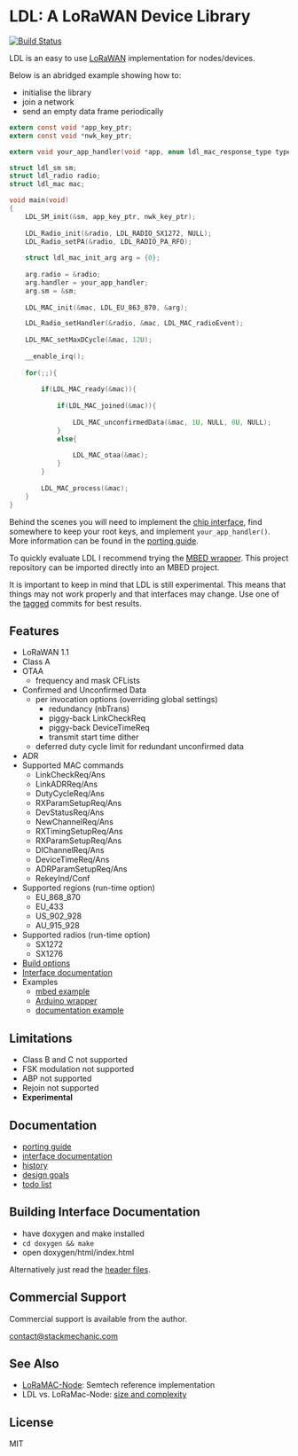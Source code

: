 LDL: A LoRaWAN Device Library
=============================

[![Build Status](https://travis-ci.org/cjhdev/lora_device_lib.svg?branch=master)](https://travis-ci.org/cjhdev/lora_device_lib)

LDL is an easy to use [LoRaWAN](https://en.wikipedia.org/wiki/LoRa#LoRaWAN) implementation for nodes/devices.

Below is an abridged example showing how to:

- initialise the library
- join a network
- send an empty data frame periodically

~~~ C
extern const void *app_key_ptr;
extern const void *nwk_key_ptr;

extern void your_app_handler(void *app, enum ldl_mac_response_type type, const union ldl_mac_response_arg *arg);

struct ldl_sm sm;
struct ldl_radio radio;
struct ldl_mac mac;

void main(void)
{
    LDL_SM_init(&sm, app_key_ptr, nwk_key_ptr);
    
    LDL_Radio_init(&radio, LDL_RADIO_SX1272, NULL);
    LDL_Radio_setPA(&radio, LDL_RADIO_PA_RFO);
    
    struct ldl_mac_init_arg arg = {0};
    
    arg.radio = &radio;
    arg.handler = your_app_handler;    
    arg.sm = &sm;
    
    LDL_MAC_init(&mac, LDL_EU_863_870, &arg);

    LDL_Radio_setHandler(&radio, &mac, LDL_MAC_radioEvent);
    
    LDL_MAC_setMaxDCycle(&mac, 12U);
    
    __enable_irq();
    
    for(;;){
    
        if(LDL_MAC_ready(&mac)){
           
            if(LDL_MAC_joined(&mac)){
                
                LDL_MAC_unconfirmedData(&mac, 1U, NULL, 0U, NULL);
            }
            else{
                
                LDL_MAC_otaa(&mac);
            }            
        }
        
        LDL_MAC_process(&mac);            
    }    
}
~~~

Behind the scenes you will need to implement the [chip interface](https://cjhdev.github.io/lora_device_lib_api/group__ldl__chip__interface.html), 
find somewhere to keep your root keys, and implement `your_app_handler()`. 
More information can be found in the [porting guide](porting.md).

To quickly evaluate LDL I recommend trying the [MBED wrapper](wrappers/mbed). This project repository
can be imported directly into an MBED project.

It is important to keep in mind that LDL is still experimental. This means that things may not work properly and that
interfaces may change. Use one of the [tagged](https://github.com/cjhdev/lora_device_lib/releases) commits for best results.

## Features

- LoRaWAN 1.1
- Class A
- OTAA
    - frequency and mask CFLists
- Confirmed and Unconfirmed Data
    - per invocation options (overriding global settings)
        - redundancy (nbTrans)
        - piggy-back LinkCheckReq
        - piggy-back DeviceTimeReq
        - transmit start time dither
    - deferred duty cycle limit for redundant unconfirmed data
- ADR
- Supported MAC commands
    - LinkCheckReq/Ans
    - LinkADRReq/Ans
    - DutyCycleReq/Ans
    - RXParamSetupReq/Ans
    - DevStatusReq/Ans
    - NewChannelReq/Ans
    - RXTimingSetupReq/Ans
    - RXParamSetupReq/Ans
    - DlChannelReq/Ans
    - DeviceTimeReq/Ans
    - ADRParamSetupReq/Ans
    - RekeyInd/Conf
- Supported regions (run-time option)
    - EU_868_870
    - EU_433
    - US_902_928
    - AU_915_928
- Supported radios (run-time option)
    - SX1272
    - SX1276
- [Build options](https://cjhdev.github.io/lora_device_lib_api/group__ldl__build__options.html)
- [Interface documentation](https://cjhdev.github.io/lora_device_lib_api/)
- Examples
    - [mbed example](examples/mbed)
    - [Arduino wrapper](wrappers/arduino/output/arduino_ldl)
    - [documentation example](examples/doxygen/example.c)
    
## Limitations

- Class B and C not supported
- FSK modulation not supported
- ABP not supported
- Rejoin not supported
- **Experimental**

## Documentation

- [porting guide](porting.md)
- [interface documentation](https://cjhdev.github.io/lora_device_lib_api/)
- [history](history.md)
- [design goals](design_goals.md)
- [todo list](todo.md)

## Building Interface Documentation

- have doxygen and make installed
- `cd doxygen && make`
- open doxygen/html/index.html

Alternatively just read the [header files](include).

## Commercial Support

Commercial support is available from the author.

contact@stackmechanic.com

## See Also

- [LoRaMAC-Node](https://github.com/Lora-net/LoRaMac-node): Semtech reference implementation
- LDL vs. LoRaMac-Node: [size and complexity](https://cjh.id.au/2019/12/11/comparing-ldl-to-loramac.html)   

## License

MIT
